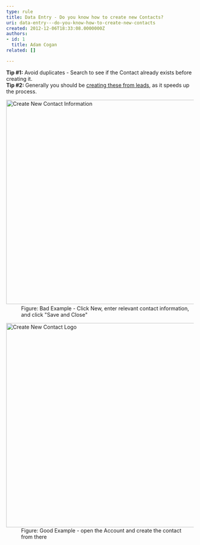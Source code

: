 ```yaml
---
type: rule
title: Data Entry - Do you know how to create new Contacts?
uri: data-entry---do-you-know-how-to-create-new-contacts
created: 2012-12-06T18:33:08.0000000Z
authors:
- id: 1
  title: Adam Cogan
related: []

---
```




<span class='intro'> <div><div><strong>Tip #1&#58;</strong>&#160;Avoid duplicates -&#160;Search to see if the&#160;Contact&#160;​already exists before creating it.</div><div><strong>Tip #2&#58;&#160;</strong>Generally you should be&#160;<a href="/Pages/Leads-can-be-converted-to-Opportunities-Contacts-and-Accounts.aspx">creating these from leads</a>, as it speeds up​ the process.​</div></div> </span>

<dl class="badImage"><dt> 
      <img src="/PublishingImages/NewContact.jpg" alt="Create New Contact Information" style="width&#58;550px;" />​​​ </dt><dd>​Fig​ure&#58; Bad Example​ - Click New, enter relevant contact information, and click &quot;Save and Close&quot;​​​</dd></dl><dl class="goodImage"><dt>
      <img src="/PublishingImages/Sales-COntacts.jpg" alt="Create New Contact Logo" style="width&#58;550px;" />
   </dt><dd>Figure&#58; Good Example - open the Account and create the contact from there</dd></dl>


